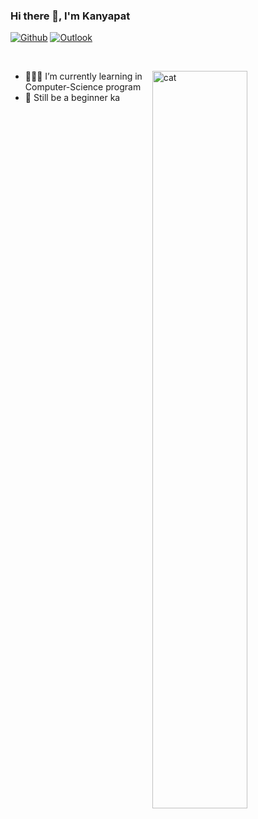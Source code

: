 ### Hi there 👋, I'm Kanyapat

[![Github](https://img.shields.io/badge/-Github-000?style=flat&logo=Github&logoColor=white)](https://github.com/bbbung)
[![Outlook](https://img.shields.io/badge/-Outlook-0078D4?style=flat&logo=Microsoft-Outlook&logoColor=white)](mailto:kanyapat.mekv@kmutt.ac.th)

&nbsp;

<img width="55%" align="right" alt="cat" src="https://img.freepik.com/free-vector/happy-girl-drinking-bubble-milk-tea-cartoon-art-illustration_56104-663.jpg?w=740&t=st=1673284534~exp=1673285134~hmac=5c5c7244a28c611788f9963685767a230afa812d6a34741d8256b48894a956d1" />

- 👨🏽‍💻 I’m currently learning in Computer-Science program
- 🌱 Still be a beginner ka 

&nbsp;


